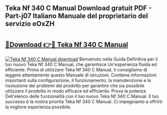 ## Teka Nf 340 C Manual Download gratuit PDF - Part-j07 Italiano Manuale del proprietario del servizio eOxZH

# <h2><a href="http://df97cc.blite.top/?on=Teka+Nf+340+C+Manual">🔗Download 👉🔴 Teka Nf 340 C Manual</a></h2>

[![Teka Nf 340 C Manual download](https://i.imgur.com/lujVjoI.png)](http://df97cc.blite.top/?on=Teka+Nf+340+C+Manual)
Benvenuto nella Guida Definitiva per il tuo nuovo Teka Nf 340 C Manual, che garantisce Un'esperienza fluida ed efficiente. Prima di utilizzare Teka Nf 340 C Manual, ti consigliamo di leggere attentamente questo Manuale di istruzioni. Contiene informazioni importanti sulla configurazione, il funzionamento, la manutenzione e la risoluzione dei problemi del prodotto per garantire che sia possibile utilizzare il prodotto in modo efficace ed efficiente. Prova la potenza Dell'elenco delle funzionalità con il tuo nuovo Teka Nf 340 C Manual. Il tuo successo è la nostra priorità Teka Nf 340 C Manual. Ci impegniamo a offrirti la migliore esperienza possibile.
